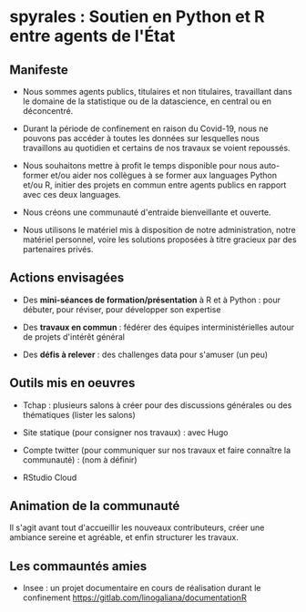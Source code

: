 # spyrales : Soutien en Python et R entre agents de l'État

## Manifeste

* Nous sommes agents publics, titulaires et non titulaires, travaillant dans le domaine de la statistique ou de la datascience, en central ou en déconcentré.

* Durant la période de confinement en raison du Covid-19, nous ne pouvons pas accéder à toutes les données sur lesquelles nous travaillons au quotidien et certains de nos travaux se voient repoussés.

* Nous souhaitons mettre à profit le temps disponible pour nous auto-former et/ou aider nos collègues à se former aux languages Python et/ou R, initier des projets en commun entre agents publics en rapport avec ces deux languages.

* Nous créons une communauté d'entraide bienveillante et ouverte.

* Nous utilisons le matériel mis à disposition de notre administration, notre matériel personnel, voire les solutions proposées à titre gracieux par des partenaires privés.

## Actions envisagées

* Des **mini-séances de formation/présentation** à R et à Python : pour débuter, pour réviser, pour développer son expertise

* Des **travaux en commun** : fédérer des équipes interministérielles autour de projets d'intérêt général

* Des **défis à relever** : des challenges data pour s'amuser (un peu)

## Outils mis en oeuvres

* Tchap : plusieurs salons à créer pour des discussions générales ou des thématiques (lister les salons)

* Site statique (pour consigner nos travaux) : avec Hugo

* Compte twitter (pour communiquer sur nos travaux et faire connaître la communauté) : (nom à définir)

* RStudio Cloud

## Animation de la communauté

Il s'agit avant tout d'accueillir les nouveaux contributeurs, créer une ambiance sereine et agréable, et enfin structurer les travaux.

## Les commauntés amies

* Insee : un projet documentaire en cours de réalisation durant le confinement https://gitlab.com/linogaliana/documentationR

